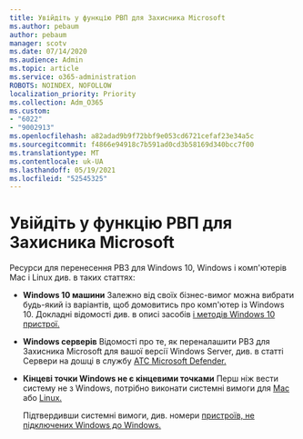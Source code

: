 ```yaml
---
title: Увійдіть у функцію РВП для Захисника Microsoft
ms.author: pebaum
author: pebaum
manager: scotv
ms.date: 07/14/2020
ms.audience: Admin
ms.topic: article
ms.service: o365-administration
ROBOTS: NOINDEX, NOFOLLOW
localization_priority: Priority
ms.collection: Adm_O365
ms.custom:
- "6022"
- "9002913"
ms.openlocfilehash: a82adad9b9f72bbf9e053cd6721cefaf23e34a5c
ms.sourcegitcommit: f4866e94918c7b591ad0cd3b58169d340bcc7f00
ms.translationtype: MT
ms.contentlocale: uk-UA
ms.lasthandoff: 05/19/2021
ms.locfileid: "52545325"
---
```

# <a name="onboarding-microsoft-defender-atp"></a>Увійдіть у функцію РВП для Захисника Microsoft

Ресурси для перенесення РВЗ для Windows 10, Windows і комп'ютерів Mac і Linux див. в таких статтях: 

- **Windows 10 машини** Залежно від своїх бізнес-вимог можна вибрати будь-який із варіантів, щоб домовитись про комп'ютер із Windows 10. Докладні відомості див. в описі засобів [і методів Windows 10 пристрої.](/windows/security/threat-protection/microsoft-defender-atp/configure-endpoints) 

- **Windows серверів** Відомості про те, як переналашити РВЗ для Захисника Microsoft для вашої версії Windows Server, див. в статті Сервери на дошці в службу [АТС Microsoft Defender.](/windows/security/threat-protection/microsoft-defender-atp/configure-server-endpoints)

- **Кінцеві точки Windows не є кінцевими точками**  Перш ніж вести систему не з Windows, потрібно виконати системні вимоги для [Mac](/windows/security/threat-protection/microsoft-defender-atp/microsoft-defender-atp-mac#system-requirements) або [Linux.](/windows/security/threat-protection/microsoft-defender-atp/microsoft-defender-atp-linux#system-requirements)

    Підтвердивши системні вимоги, див. номери [пристроїв, не підключених Windows до Windows.](/windows/security/threat-protection/microsoft-defender-atp/configure-endpoints-non-windows#onboarding-non-windows-machines)